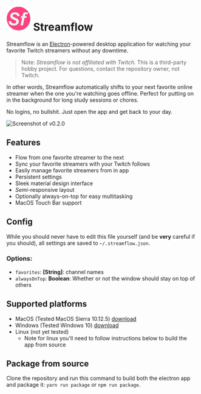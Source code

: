 # <img src="public/Streamflow-logo.png" width="64px" alt="Streamflow logo"/> Streamflow

Streamflow is an [Electron](https://electron.atom.io/)-powered desktop application for watching your favorite Twitch streamers without any downtime.

> Note: *Streamflow is not affiliated with Twitch.* This is a third-party hobby project. For questions, contact the repository owner, not Twitch.

In other words, Streamflow automatically shifts to your next favorite online streamer when the one you're watching goes offline. Perfect for putting on in the background for long study sessions or chores.

No logins, no bullshit. Just open the app and get back to your day.

![Screenshot of v0.2.0](public/screenshot-06-18-2017.png)

## Features

- Flow from one favorite streamer to the next
- Sync your favorite streamers with your Twitch follows
- Easily manage favorite streamers from in app
- Persistent settings
- Sleek material design interface
- *Semi*-responsive layout
- Optionally always-on-top for easy multitasking
- MacOS Touch Bar support

## Config

While you should never have to edit this file yourself (and be **very** careful if you should), all settings are saved to `~/.streamflow.json`.

### Options:

- `favorites`: **[String]**: channel names
- `alwaysOnTop`: **Boolean**: Whether or not the window should stay on top of others

## Supported platforms

- MacOS (Tested MacOS Sierra 10.12.5) [download](https://streamflow-releases.now.sh/download/darwin)
- Windows (Tested Windows 10) [download](https://streamflow-releases.now.sh/download/win32)
- Linux (not yet tested)
  - Note for linux you'll need to follow instructions below to build the app from source

## Package from source

Clone the repository and run this command to build both the electron app and package it: `yarn run package` or `npm run package`.
